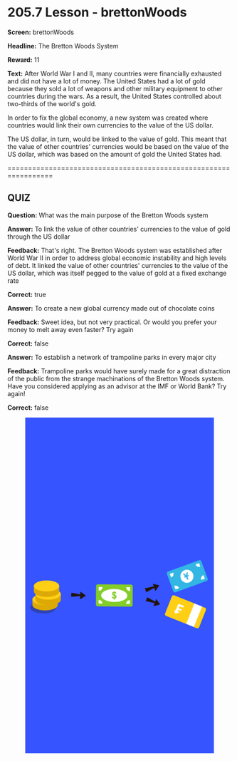 # 205.7 Lesson - brettonWoods

**Screen:** brettonWoods

**Headline:** The Bretton Woods System

**Reward:** 11

**Text:** After World War I and II, many countries were financially exhausted and did not have a lot of money. The United States had a lot of gold because they sold a lot of weapons and other military equipment to other countries during the wars. As a result, the United States controlled about two-thirds of the world&#x27;s gold.

In order to fix the global economy, a new system was created where countries would link their own currencies to the value of the US dollar.

The US dollar, in turn, would be linked to the value of gold. This meant that the value of other countries&#x27; currencies would be based on the value of the US dollar, which was based on the amount of gold the United States had.


=================================================================

## QUIZ

**Question:** What was the main purpose of the Bretton Woods system


**Answer:** To link the value of other countries&#x27; currencies to the value of gold through the US dollar

**Feedback:** That&#x27;s right. The Bretton Woods system was established after World War II in order to address global economic instability and high levels of debt. It linked the value of other countries&#x27; currencies to the value of the US dollar, which was itself pegged to the value of gold at a fixed exchange rate

**Correct:** true

**Answer:** To create a new global currency made out of chocolate coins

**Feedback:** Sweet idea, but not very practical. Or would you prefer your money to melt away even faster? Try again

**Correct:** false

**Answer:** To establish a network of trampoline parks in every major city

**Feedback:** Trampoline parks would have surely made for a great distraction of the public from the strange machinations of the Bretton Woods system. Have you considered applying as an advisor at the IMF or World Bank? Try again!

**Correct:** false


<figure><img src="../.gitbook/assets/205-07.png" alt=""><figcaption></figcaption></figure>


